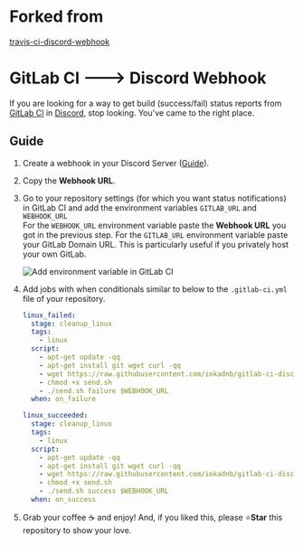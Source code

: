 # Forked from 
[travis-ci-discord-webhook](https://github.com/DiscordHooks/travis-ci-discord-webhook)

# GitLab CI 🡒 Discord Webhook
If you are looking for a way to get build (success/fail) status reports from
[GitLab CI](https://about.gitlab.com/product/continuous-integration/) in [Discord](https://discordapp.com), stop
looking. You've came to the right place.

## Guide
1.  Create a webhook in your Discord Server ([Guide](https://support.discordapp.com/hc/en-us/articles/228383668-Intro-to-Webhooks)).

1.  Copy the **Webhook URL**.

1.  Go to your repository settings (for which you want status notifications)
    in GitLab CI and add the environment variables `GITLAB_URL` and `WEBHOOK_URL`  
    For the `WEBHOOK_URL` environment variable paste
    the **Webhook URL** you got in the previous step.
    For the `GITLAB_URL` environment variable paste your GitLab Domain URL. This is particularly useful if you privately host your own GitLab.

    ![Add environment variable in GitLab CI](https://i.imgur.com/ZrtYe7A.png)

1.  Add jobs with when conditionals similar to below to the `.gitlab-ci.yml` file of your repository.

    ```yaml
    linux_failed:
      stage: cleanup_linux
      tags:
        - linux
      script:
        - apt-get update -qq
        - apt-get install git wget curl -qq
        - wget https://raw.githubusercontent.com/inkadnb/gitlab-ci-discord-webhook/master/send.sh
        - chmod +x send.sh
        - ./send.sh failure $WEBHOOK_URL
      when: on_failure

    linux_succeeded:
      stage: cleanup_linux
      tags:
        - linux
      script:
        - apt-get update -qq
        - apt-get install git wget curl -qq
        - wget https://raw.githubusercontent.com/inkadnb/gitlab-ci-discord-webhook/master/send.sh
        - chmod +x send.sh
        - ./send.sh success $WEBHOOK_URL
      when: on_success
    ```

1.  Grab your coffee ☕ and enjoy! And, if you liked this, please ⭐**Star**
    this repository to show your love.
